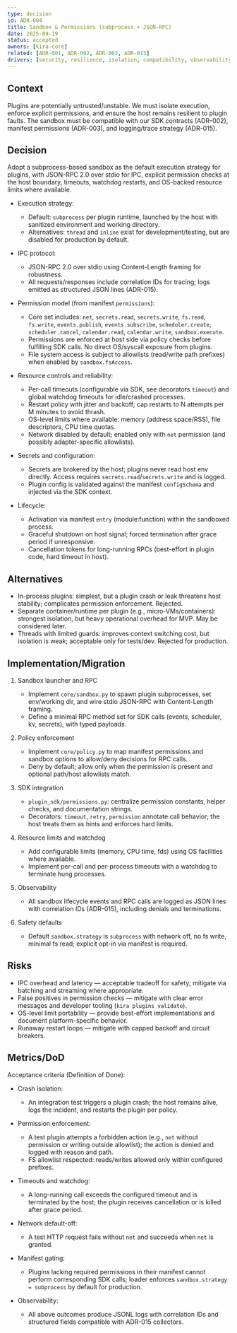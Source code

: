 ```yaml
---
type: decision
id: ADR-004
title: Sandbox & Permissions (subprocess + JSON-RPC)
date: 2025-09-19
status: accepted
owners: [kira-core]
related: [ADR-001, ADR-002, ADR-003, ADR-015]
drivers: [security, resilience, isolation, compatibility, observability]
---
```


## Context

Plugins are potentially untrusted/unstable. We must isolate execution, enforce explicit permissions, and ensure the host remains resilient to plugin faults. The sandbox must be compatible with our SDK contracts (ADR-002), manifest permissions (ADR-003), and logging/trace strategy (ADR-015).

## Decision

Adopt a subprocess-based sandbox as the default execution strategy for plugins, with JSON-RPC 2.0 over stdio for IPC, explicit permission checks at the host boundary, timeouts, watchdog restarts, and OS-backed resource limits where available.

- Execution strategy:
  - Default: `subprocess` per plugin runtime, launched by the host with sanitized environment and working directory.
  - Alternatives: `thread` and `inline` exist for development/testing, but are disabled for production by default.

- IPC protocol:
  - JSON-RPC 2.0 over stdio using Content-Length framing for robustness.
  - All requests/responses include correlation IDs for tracing; logs emitted as structured JSON lines (ADR-015).

- Permission model (from manifest `permissions`):
  - Core set includes: `net`, `secrets.read`, `secrets.write`, `fs.read`, `fs.write`, `events.publish`, `events.subscribe`, `scheduler.create`, `scheduler.cancel`, `calendar.read`, `calendar.write`, `sandbox.execute`.
  - Permissions are enforced at host side via policy checks before fulfilling SDK calls. No direct OS/syscall exposure from plugins.
  - File system access is subject to allowlists (read/write path prefixes) when enabled by `sandbox.fsAccess`.

- Resource controls and reliability:
  - Per-call timeouts (configurable via SDK, see decorators `timeout`) and global watchdog timeouts for idle/crashed processes.
  - Restart policy with jitter and backoff; cap restarts to N attempts per M minutes to avoid thrash.
  - OS-level limits where available: memory (address space/RSS), file descriptors, CPU time quotas.
  - Network disabled by default; enabled only with `net` permission (and possibly adapter-specific allowlists).

- Secrets and configuration:
  - Secrets are brokered by the host; plugins never read host env directly. Access requires `secrets.read`/`secrets.write` and is logged.
  - Plugin config is validated against the manifest `configSchema` and injected via the SDK context.

- Lifecycle:
  - Activation via manifest `entry` (module:function) within the sandboxed process.
  - Graceful shutdown on host signal; forced termination after grace period if unresponsive.
  - Cancellation tokens for long-running RPCs (best-effort in plugin code, hard timeout in host).

## Alternatives

- In-process plugins: simplest, but a plugin crash or leak threatens host stability; complicates permission enforcement. Rejected.
- Separate container/runtime per plugin (e.g., micro-VMs/containers): strongest isolation, but heavy operational overhead for MVP. May be considered later.
- Threads with limited guards: improves context switching cost, but isolation is weak; acceptable only for tests/dev. Rejected for production.

## Implementation/Migration

1) Sandbox launcher and RPC
   - Implement `core/sandbox.py` to spawn plugin subprocesses, set env/working dir, and wire stdio JSON-RPC with Content-Length framing.
   - Define a minimal RPC method set for SDK calls (events, scheduler, kv, secrets), with typed payloads.

2) Policy enforcement
   - Implement `core/policy.py` to map manifest permissions and sandbox options to allow/deny decisions for RPC calls.
   - Deny by default; allow only when the permission is present and optional path/host allowlists match.

3) SDK integration
   - `plugin_sdk/permissions.py`: centralize permission constants, helper checks, and documentation strings.
   - Decorators: `timeout`, `retry`, `permission` annotate call behavior; the host treats them as hints and enforces hard limits.

4) Resource limits and watchdog
   - Add configurable limits (memory, CPU time, fds) using OS facilities where available.
   - Implement per-call and per-process timeouts with a watchdog to terminate hung processes.

5) Observability
   - All sandbox lifecycle events and RPC calls are logged as JSON lines with correlation IDs (ADR-015), including denials and terminations.

6) Safety defaults
   - Default `sandbox.strategy` is `subprocess` with network off, no fs write, minimal fs read; explicit opt-in via manifest is required.

## Risks

- IPC overhead and latency — acceptable tradeoff for safety; mitigate via batching and streaming where appropriate.
- False positives in permission checks — mitigate with clear error messages and developer tooling (`kira plugins validate`).
- OS-level limit portability — provide best-effort implementations and document platform-specific behavior.
- Runaway restart loops — mitigate with capped backoff and circuit breakers.

## Metrics/DoD

Acceptance criteria (Definition of Done):

- Crash isolation:
  - An integration test triggers a plugin crash; the host remains alive, logs the incident, and restarts the plugin per policy.

- Permission enforcement:
  - A test plugin attempts a forbidden action (e.g., `net` without permission or writing outside allowlist); the action is denied and logged with reason and path.
  - FS allowlist respected: reads/writes allowed only within configured prefixes.

- Timeouts and watchdog:
  - A long-running call exceeds the configured timeout and is terminated by the host; the plugin receives cancellation or is killed after grace period.

- Network default-off:
  - A test HTTP request fails without `net` and succeeds when `net` is granted.

- Manifest gating:
  - Plugins lacking required permissions in their manifest cannot perform corresponding SDK calls; loader enforces `sandbox.strategy = subprocess` by default for production.

- Observability:
  - All above outcomes produce JSONL logs with correlation IDs and structured fields compatible with ADR-015 collectors.
